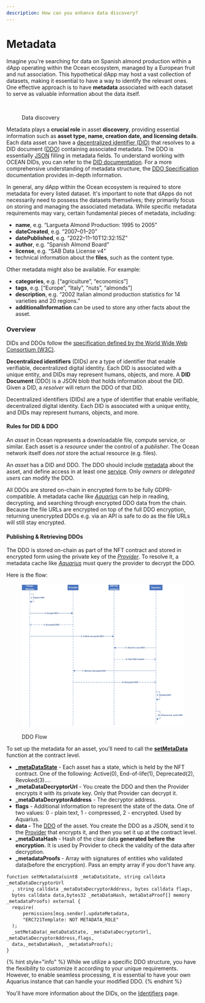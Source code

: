 ```yaml
---
description: How can you enhance data discovery?
---
```


# Metadata

Imagine you're searching for data on Spanish almond production within a dApp operating within the Ocean ecosystem, managed by a European fruit and nut association. This hypothetical dApp may host a vast collection of datasets, making it essential to have a way to identify the relevant ones. One effective approach is to have **metadata** associated with each dataset to serve as valuable information about the data itself.

<figure><img src="../.gitbook/assets/data_everywhere.gif" alt=""><figcaption><p>Data discovery</p></figcaption></figure>

Metadata plays a **crucial role** in asset **discovery**, providing essential information such as **asset type, name, creation date, and licensing details**. Each data asset can have a [decentralized identifier (DID)](identifiers.md) that resolves to a DID document ([DDO](ddo-specification.md)) containing associated metadata. The DDO is essentially [JSON](https://www.json.org/) filling in metadata fields. To understand working with OCEAN DIDs, you can refer to the [DID documentation](identifiers.md). For a more comprehensive understanding of metadata structure, the [DDO Specification](ddo-specification.md) documentation provides in-depth information.

In general, any dApp within the Ocean ecosystem is required to store metadata for every listed dataset. It's important to note that dApps do not necessarily need to possess the datasets themselves; they primarily focus on storing and managing the associated metadata. While specific metadata requirements may vary, certain fundamental pieces of metadata, including:

* **name**, e.g. “Largueta Almond Production: 1995 to 2005”
* **dateCreated**, e.g. “2007–01–20”
* **datePublished**, e.g. “2022–11–10T12:32:15Z”
* **author**, e.g. “Spanish Almond Board”
* **license**, e.g. “SAB Data License v4”
* technical information about the **files**, such as the content type.

Other metadata might also be available. For example:

* **categories**, e.g. \[“agriculture”, “economics”]
* **tags**, e.g. \[“Europe”, “Italy”, “nuts”, “almonds”]
* **description**, e.g. “2002 Italian almond production statistics for 14 varieties and 20 regions.”
* **additionalInformation** can be used to store any other facts about the asset.

### **Overview**

DIDs and DDOs follow the [specification defined by the World Wide Web Consortium (W3C)](https://w3c-ccg.github.io/did-spec/).

**Decentralized identifiers** (DIDs) are a type of identifier that enable verifiable, decentralized digital identity. Each DID is associated with a unique entity, and DIDs may represent humans, objects, and more. A **DID Document** (DDO) is a JSON blob that holds information about the DID. Given a DID, a _resolver_ will return the DDO of that DID.

Decentralized identifiers (DIDs) are a type of identifier that enable verifiable, decentralized digital identity. Each DID is associated with a unique entity, and DIDs may represent humans, objects, and more.

#### Rules for DID & DDO

An _asset_ in Ocean represents a downloadable file, compute service, or similar. Each asset is a _resource_ under the control of a _publisher_. The Ocean network itself does _not_ store the actual resource (e.g. files).

An _asset_ has a DID and DDO. The DDO should include [metadata](did-ddo.md#metadata) about the asset, and define access in at least one [service](did-ddo.md#services). Only _owners_ or _delegated users_ can modify the DDO.

All DDOs are stored on-chain in encrypted form to be fully GDPR-compatible. A metadata cache like [_Aquarius_](aquarius/) can help in reading, decrypting, and searching through encrypted DDO data from the chain. Because the file URLs are encrypted on top of the full DDO encryption, returning unencrypted DDOs e.g. via an API is safe to do as the file URLs will still stay encrypted.

#### Publishing & Retrieving DDOs

The DDO is stored on-chain as part of the NFT contract and stored in encrypted form using the private key of the [_Provider_](provider/). To resolve it, a metadata cache like [_Aquarius_](aquarius/) must query the provider to decrypt the DDO.

Here is the flow:

<figure><img src="../.gitbook/assets/DDO Flow.jpg" alt=""><figcaption><p>DDO Flow</p></figcaption></figure>

To set up the metadata for an asset, you'll need to call the [**setMetaData**](https://github.com/oceanprotocol/contracts/blob/9e29194d910f28a4f0ef17ce6dc8a70741f63309/contracts/templates/ERC721Template.sol#L247) function at the contract level.&#x20;

* [**\_metaDataState**](ddo-specification.md#state) - Each asset has a state, which is held by the NFT contract. One of the following: Active(0), End-of-life(1), Deprecated(2), Revoked(3)....
* **\_metaDataDecryptorUrl** - You create the DDO and then the Provider encrypts it with its private key. Only that Provider can decrypt it.
* **\_metaDataDecryptorAddress** - The decryptor address.
* **flags** - Additional information to represent the state of the data. One of two values: 0 - plain text, 1 - compressed, 2 - encrypted. Used by Aquarius.
* **data -** The [DDO](ddo-specification.md) of the asset. You create the DDO as a JSON, send it to the [Provider](provider/) that encrypts it, and then you set it up at the contract level.
* **\_metaDataHash** - Hash of the clear data **generated before the encryption.** It is used by Provider to check the validity of the data after decryption.
* **\_metadataProofs** - Array with signatures of entities who validated data(before the encryption). Pass an empty array if you don't have any.

```solidity
function setMetadata(uint8 _metaDataState, string calldata _metaDataDecryptorUrl
  , string calldata _metaDataDecryptorAddress, bytes calldata flags, 
  bytes calldata data,bytes32 _metaDataHash, metaDataProof[] memory _metadataProofs) external {
  require(
      permissions[msg.sender].updateMetadata,
      "ERC721Template: NOT METADATA_ROLE"
  );
  _setMetaData(_metaDataState, _metaDataDecryptorUrl, _metaDataDecryptorAddress,flags, 
  data,_metaDataHash, _metadataProofs);
}
```

{% hint style="info" %}
While we utilize a specific DDO structure, you have the flexibility to customize it according to your unique requirements. However, to enable seamless processing, it is essential to have your own Aquarius instance that can handle your modified DDO.
{% endhint %}

You'll have more information about the DIDs, on the [Identifiers](identifiers.md) page.
